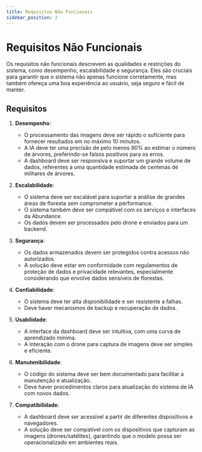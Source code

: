 ```yaml
---
title: Requisitos Não Funcionais
sidebar_position: 2
---
```


# Requisitos Não Funcionais

Os requisitos não funcionais descrevem as qualidades e restrições do sistema, como desempenho, escalabilidade e segurança. Eles são cruciais para garantir que o sistema não apenas funcione corretamente, mas também ofereça uma boa experiência ao usuário, seja seguro e fácil de manter.

## Requisitos

1. **Desempenho**:
   - O processamento das imagens deve ser rápido o suficiente para fornecer resultados em no máximo 10 minutos.
   - A IA deve ter uma precisão de pelo menos 90% ao estimar o número de árvores, preferindo-se falsos positivos para os erros. 
   - A dashboard deve ser responsiva e suportar um grande volume de dados, referentes a uma quantidade estimada de centenas de milhares de árvores.

2. **Escalabilidade**:
   - O sistema deve ser escalável para suportar a análise de grandes áreas de floresta sem comprometer a performance.
   - O sistema também deve ser compátivel com os serviços e interfaces da Abundance.
   - Os dados devem ser processados pelo drone e enviados para um backend.

3. **Segurança**:
   - Os dados armazenados devem ser protegidos contra acessos não autorizados.
   - A solução deve estar em conformidade com regulamentos de proteção de dados e privacidade relevantes, especialmente considerando que envolve dados sensíveis de florestas.

4. **Confiabilidade**:
   - O sistema deve ter alta disponibilidade e ser resistente a falhas.
   - Deve haver mecanismos de backup e recuperação de dados.

5. **Usabilidade**:
   - A interface da dashboard deve ser intuitiva, com uma curva de aprendizado mínima.
   - A interação com o drone para captura de imagens deve ser simples e eficiente.

6. **Manutenibilidade**:
   - O código do sistema deve ser bem documentado para facilitar a manutenção e atualização.
   - Deve haver procedimentos claros para atualização do sistema de IA com novos dados.

7. **Compatibilidade**:
   - A dashboard deve ser acessível a partir de diferentes dispositivos e navegadores.
   - A solução deve ser compatível com os dispositivos que capturam as imagens (drones/satélites), garantindo que o modelo possa ser operacionalizado em ambientes reais.
